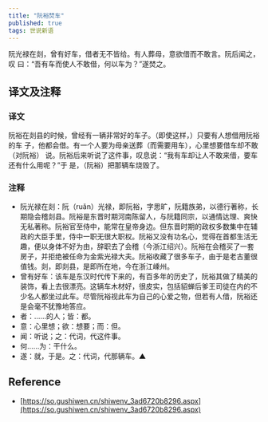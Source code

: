 ```yaml
---
title: "阮裕焚车"
published: true
tags: 世说新语
---
```


阮光禄在剡，曾有好车，借者无不皆给。有人葬母，意欲借而不敢言。阮后闻之，叹
曰：“吾有车而使人不敢借，何以车为？”遂焚之。

## 译文及注释

### 译文

阮裕在剡县的时候，曾经有一辆非常好的车子。（即使这样，）只要有人想借用阮裕的车
子，他都会借。有一个人要为母亲送葬（而需要用车），心里想要借车却不敢（对阮裕）
说。阮裕后来听说了这件事，叹息说：“我有车却让人不敢来借，要车还有什么用呢？”于
是，（阮裕）把那辆车烧毁了。

### 注释

- 阮光禄在剡：阮（ruǎn）光禄，即阮裕，字思旷，阮籍族弟，以德行著称，长期隐会稽剡县。阮裕是东晋时期河南陈留人，与阮籍同宗，以通情达理、爽快无私著称。阮裕官至侍中，能常在皇帝身边。但东晋时期的政权多数集中在辅政的大臣手里，侍中一职无很大职权。阮裕又没有功名心，觉得在首都生活无趣，便以身体不好为由，辞职去了会稽（今浙江绍兴）。阮裕在会稽买了一套房子，并拒绝被任命为金紫光禄大夫。阮裕收藏了很多车子，由于是老古董很值钱。剡，即剡县，是即所在地，今在浙江嵊州。
- 曾有好车：该车是东汉时代传下来的，有百多年的历史了，阮裕其做了精美的装饰，看上去很漂亮。这辆车木材好，很皮实，包括貂蝉后爹王司徒在内的不少名人都坐过此车。尽管阮裕视此车为自己的心爱之物，但若有人借，阮裕还是会毫不犹豫地答应。
- 者：……的人；皆：都。
- 意：心里想；欲：想要；而：但。
- 闻：听说；之：代词，代这件事。
- 何……为：干什么。
- 遂：就，于是。之：代词，代那辆车。▲

## Reference

- [https://so.gushiwen.cn/shiwenv_3ad6720b8296.aspx](https://so.gushiwen.cn/shiwenv_3ad6720b8296.aspx)
